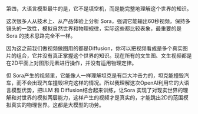 第四，大语言模型最牛的是，它不是填空机，而是能完整地理解这个世界的知识。

这次很多人从技术上、从产品体验上分析 Sora，强调它能输出60秒视频，保持多镜头的一致性，模拟自然世界和物理规律，实际这些都比较表象，最重要的是 Sora 的技术思路完全不一样。



因为这之前我们做视频做图用的都是Diffusion，你可以把视频看成是多个真实图片的组合，它并没有真正掌握这个世界的知识。现在所有的文生图、文生视频都是在2D平面上对图形元素进行操作，并没有适用物理定律。

但 Sora产生的视频里，它能像人一样理解坦克是有巨大冲击力的，坦克能撞毁汽车，而不会出现汽车撞毁坦克这样的情况。所以我理解这次OpenAl利用它的大语言模型优势，把LLM 和 Diffusion结合起来训练，让Sora 实现了对现实世界的理解和对世界的模拟两层能力，这样产生的视频才是真实的，才能跳出2D的范围模拟真实的物理世界。这都是大模型的功劳。
